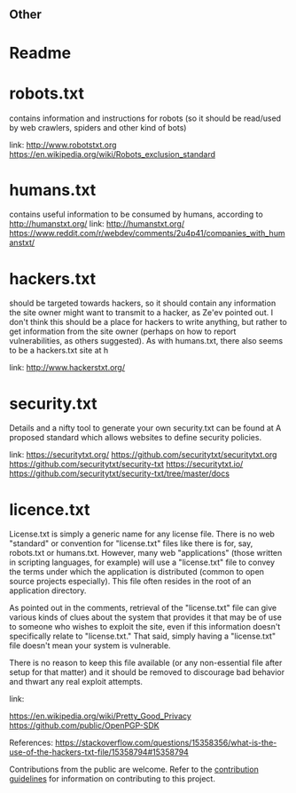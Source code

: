 
## Other

Readme
======

robots.txt
==========

contains information and instructions for robots (so it should be read/used by web crawlers, spiders and other kind of bots)

link:   http://www.robotstxt.org
        https://en.wikipedia.org/wiki/Robots_exclusion_standard


humans.txt
==========

contains useful information to be consumed by humans, according to http://humanstxt.org/
link:   http://humanstxt.org/
https://www.reddit.com/r/webdev/comments/2u4p41/companies_with_humanstxt/

hackers.txt
===========

should be targeted towards hackers, so it should contain any information the site owner might want to transmit to a hacker, 
as Ze'ev pointed out. I don't think this should be a place for hackers to write anything, 
but rather to get information from the site owner (perhaps on how to report vulnerabilities, as others suggested).
As with humans.txt, there also seems to be a hackers.txt site at h


link:   http://www.hackerstxt.org/


security.txt
============

Details and a nifty tool to generate your own security.txt can be found at 
A proposed standard which allows websites to define security policies.

link:   https://securitytxt.org/
        https://github.com/securitytxt/securitytxt.org
        https://github.com/securitytxt/security-txt
        https://securitytxt.io/
        https://github.com/securitytxt/security-txt/tree/master/docs


licence.txt
===========
License.txt is simply a generic name for any license file. There is no web "standard" or convention for "license.txt" 
files like there is for, say, robots.txt or humans.txt. However, many web "applications" (those written in scripting
languages, for example) will use a "license.txt" file to convey the terms under which the application is distributed 
(common to open source projects especially). This file often resides in the root of an application directory.

As pointed out in the comments, retrieval of the "license.txt" file can give various kinds of clues about the system 
that provides it that may be of use to someone who wishes to exploit the site, even if this information doesn't specifically 
relate to "license.txt." That said, simply having a "license.txt" file doesn't mean your system is vulnerable.

There is no reason to keep this file available (or any non-essential file after setup for that matter) and it should be 
removed to discourage bad behavior and thwart any real exploit attempts.

link:   




https://en.wikipedia.org/wiki/Pretty_Good_Privacy
https://github.com/public/OpenPGP-SDK


References:
https://stackoverflow.com/questions/15358356/what-is-the-use-of-the-hackers-txt-file/15358794#15358794

Contributions from the public are welcome. Refer to the [contribution guidelines](CONTRIBUTING.md) for information on contributing to this project.

